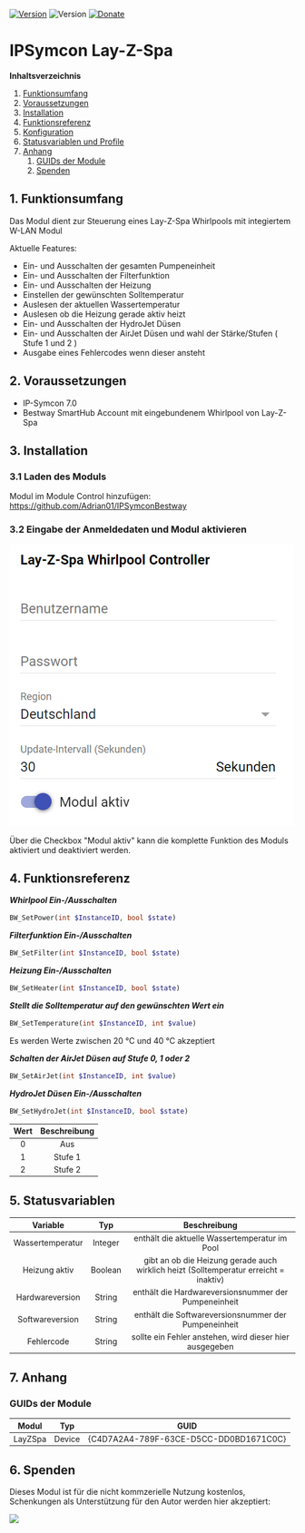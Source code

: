 [![Version](https://img.shields.io/badge/Symcon-PHPModul-red.svg)](https://www.symcon.de/service/dokumentation/entwicklerbereich/sdk-tools/sdk-php/)
![Version](https://img.shields.io/badge/Symcon%20Version-7.0%20%3E-blue.svg)
[![Donate](https://img.shields.io/badge/Donate-Paypal-009cde.svg)](https://www.paypal.me/adrianschmidt1121)
# IPSymcon Lay-Z-Spa

**Inhaltsverzeichnis**

1. [Funktionsumfang](#1-funktionsumfang)  
2. [Voraussetzungen](#2-voraussetzungen)  
3. [Installation](#3-installation)  
4. [Funktionsreferenz](#4-funktionsreferenz)
5. [Konfiguration](#5-konfiguration)  
6. [Statusvariablen und Profile](#6-statusvariablen-und-profile)  
7. [Anhang](#7-anhang)
    1. [GUIDs der Module](#guids-der-module)
    2. [Spenden](#spenden)

## 1. Funktionsumfang

Das Modul dient zur Steuerung eines Lay-Z-Spa Whirlpools mit integiertem W-LAN Modul

Aktuelle Features:

- Ein- und Ausschalten der gesamten Pumpeneinheit
- Ein- und Ausschalten der Filterfunktion
- Ein- und Ausschalten der Heizung
- Einstellen der gewünschten Solltemperatur
- Auslesen der aktuellen Wassertemperatur
- Auslesen ob die Heizung gerade aktiv heizt
- Ein- und Ausschalten der HydroJet Düsen
- Ein- und Ausschalten der AirJet Düsen und wahl der Stärke/Stufen ( Stufe 1 und 2 )
- Ausgabe eines Fehlercodes wenn dieser ansteht

## 2. Voraussetzungen

- IP-Symcon 7.0
- Bestway SmartHub Account mit eingebundenem Whirlpool von Lay-Z-Spa

## 3. Installation

### 3.1 Laden des Moduls

Modul im Module Control hinzufügen: https://github.com/Adrian01/IPSymconBestway

### 3.2 Eingabe der Anmeldedaten und Modul aktivieren

![image](docs/login.png)

Über die Checkbox "Modul aktiv" kann die komplette Funktion des Moduls aktiviert und deaktiviert werden. 

## 4. Funktionsreferenz

 _**Whirlpool Ein-/Ausschalten**_
```php
BW_SetPower(int $InstanceID, bool $state)
```


 _**Filterfunktion Ein-/Ausschalten**_
```php
BW_SetFilter(int $InstanceID, bool $state)
```


 _**Heizung Ein-/Ausschalten**_
```php
BW_SetHeater(int $InstanceID, bool $state)
```


 _**Stellt die Solltemperatur auf den gewünschten Wert ein**_
```php
BW_SetTemperature(int $InstanceID, int $value)
```
Es werden Werte zwischen 20 °C und 40 °C akzeptiert


 _**Schalten der AirJet Düsen auf Stufe 0, 1 oder 2**_
```php
BW_SetAirJet(int $InstanceID, int $value)
```


 _**HydroJet Düsen Ein-/Ausschalten**_
```php
BW_SetHydroJet(int $InstanceID, bool $state)
```
|    Wert     |    Beschreibung     |
|:-----------:|:-------------------:|
| 0           | Aus                 |
| 1           | Stufe 1             |
| 2           | Stufe 2             |


## 5. Statusvariablen

|         Variable           |   Typ   |                                  Beschreibung                                         |
|:--------------------------:|:-------:|:-------------------------------------------------------------------------------------:|
|      Wassertemperatur      | Integer | enthält die aktuelle Wassertemperatur im Pool                                         |
|      Heizung aktiv         | Boolean | gibt an ob die Heizung gerade auch wirklich heizt (Solltemperatur erreicht = inaktiv) |
|      Hardwareversion       | String  | enthält die Hardwareversionsnummer der Pumpeneinheit                                  |
|      Softwareversion       | String  | enthält die Softwareversionsnummer der Pumpeneinheit                                  |
|      Fehlercode            | String  | sollte ein Fehler anstehen, wird dieser hier ausgegeben                               |


## 7. Anhang

###  GUIDs der Module

|           Modul            |  Typ   |                  GUID                  |
|:--------------------------:|:------:|:--------------------------------------:|
|          LayZSpa           | Device | {C4D7A2A4-789F-63CE-D5CC-DD0BD1671C0C} |



## 6. Spenden

Dieses Modul ist für die nicht kommzerielle Nutzung kostenlos, Schenkungen als Unterstützung für den Autor werden hier akzeptiert:    


<a href="https://www.paypal.com/cgi-bin/webscr?cmd=_s-xclick&hosted_button_id=H35258DZU36AW" target="_blank"><img src="https://www.paypalobjects.com/de_DE/DE/i/btn/btn_donate_LG.gif" border="0" /></a>
